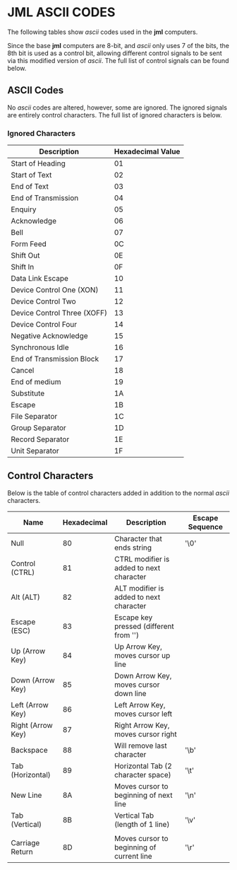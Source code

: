 # JML ASCII CODES
The following tables show *ascii* codes used in the **jml** computers.

Since the base **jml** computers are 8-bit, and *ascii* only uses 7 of the bits,
the 8th bit is used as a control bit, allowing different control signals to be 
sent via this modified version of *ascii*. The full list of control signals can 
be found below.

## ASCII Codes
No *ascii* codes are altered, however, some are ignored. The ignored signals are
entirely control characters. The full list of ignored characters is below.

### Ignored Characters
| Description                 | Hexadecimal Value   |
|---------------------------- | ------------------- |
| Start of Heading            |                  01 |
| Start of Text               |                  02 |
| End of Text                 |                  03 |
| End of Transmission         |                  04 |
| Enquiry                     |                  05 |
| Acknowledge                 |                  06 |
| Bell                        |                  07 |
| Form Feed                   |                  0C |
| Shift Out                   |                  0E |
| Shift In                    |                  0F |
| Data Link Escape            |                  10 |
| Device Control One (XON)    |                  11 |
| Device Control Two          |                  12 |
| Device Control Three (XOFF) |                  13 |
| Device Control Four         |                  14 |
| Negative Acknowledge        |                  15 |
| Synchronous Idle            |                  16 |
| End of Transmission Block   |                  17 |
| Cancel                      |                  18 |
| End of medium               |                  19 |
| Substitute                  |                  1A |
| Escape                      |                  1B |
| File Separator              |                  1C |
| Group Separator             |                  1D |
| Record Separator            |                  1E |
| Unit Separator              |                  1F |

## Control Characters
Below is the table of control characters added in addition to the normal *ascii*
characters.

| Name              | Hexadecimal | Description                                   | Escape Sequence |
| ----------------- | ----------- | --------------------------------------------- | --------------- |
| Null              | 80          | Character that ends string                    | '\0'            |
| Control (CTRL)    | 81          | CTRL modifier is added to next character      |                 |
| Alt (ALT)         | 82          | ALT modifier is added to next character       |                 |
| Escape (ESC)      | 83          | Escape key pressed (different from '\')       |                 |
| Up (Arrow Key)    | 84          | Up Arrow Key, moves cursor up line            |                 |
| Down (Arrow Key)  | 85          | Down Arrow Key, moves cursor down line        |                 |
| Left (Arrow Key)  | 86          | Left Arrow Key, moves cursor left             |                 |
| Right (Arrow Key) | 87          | Right Arrow Key, moves cursor right           |                 |
| Backspace         | 88          | Will remove last character                    | '\b'            |
| Tab (Horizontal)  | 89          | Horizontal Tab (2 character space)            | '\t'            |
| New Line          | 8A          | Moves cursor to beginning of next line        | '\n'            |
| Tab (Vertical)    | 8B          | Vertical Tab (length of 1 line)               | '\v'            |
|                   |             |                                               |                 |
| Carriage Return   | 8D          | Moves cursor to beginning of current line     | '\r'            |
